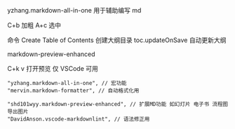 yzhang.markdown-all-in-one
用于辅助编写 md

C+b 加粗
A+c 选中

命令
Create Table of Contents 创建大纲目录
toc.updateOnSave 自动更新大纲

markdown-preview-enhanced

C+k v 打开预览 仅 VSCode 可用

    "yzhang.markdown-all-in-one", // 宏功能
    "mervin.markdown-formatter", // 自动格式化用

    "shd101wyy.markdown-preview-enhanced", // 扩展MD功能 如幻灯片 电子书 流程图 导出图片
    "DavidAnson.vscode-markdownlint", // 语法修正用
